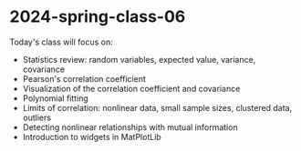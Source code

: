 # 2024-spring-class-06

Today's class will focus on:

* Statistics review: random variables, expected value, variance, covariance
* Pearson's correlation coefficient
* Visualization of the correlation coefficient and covariance
* Polynomial fitting
* Limits of correlation: nonlinear data, small sample sizes, clustered data, outliers
* Detecting nonlinear relationships with mutual information
* Introduction to widgets in MatPlotLib
